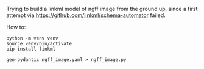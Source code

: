 Trying to build a linkml model of ngff image from the ground up, since a first attempt via https://github.com/linkml/schema-automator failed.

How to:
```
python -m venv venv
source venv/bin/activate
pip install linkml

gen-pydantic ngff_image.yaml > ngff_image.py
```
